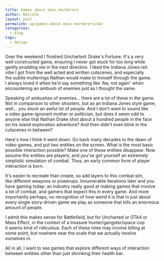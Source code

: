 ```yaml
---
title: Games about mass-murderers
author: Malcolm
layout: post
permalink: wp/games-about-mass-murderers/44/
categories:
  - blog
tags:
  - design
---
```

Over the weekend I finished Uncharted: Drake's Fortune. It's a very  
well constructed game, ensuring I never got stuck for too long while  
gently prodding me in the next direction. I liked the Indiana Jones-ish  
vibe I got from the well acted and written cutscenes, and especially  
the subtle mutterings Nathan would make to himself through the game.  
I always loved it when he'd say something like 'Aw, not again' when  
encountering an ambush of enemies just as I thought the same.

Speaking of ambushes of enemies... there are a lot of these in the game.  
Not in comparison to other shooters, but as an Indiana Jones style game,  
well... you shoot an awful lot of people. And I don't want to sound like  
a video game-ignorant mother or politician, but does it seem odd to  
anyone else that Nathan Drake shot about a hundred people in the face  
on his island exploration adventure? And then didn't even blink in the  
cutscenes in between?

Here's how I think it went down: Go back many decades to the dawn of  
video games, and put two entities on the screen. What is the most basic  
possible interaction possible? Make one of these entities disappear. Now  
assume the entities are players, and you've got yourself an extremely  
simplistic simulation of combat. Thus, an early common form of player  
interaction is born.

It's easier to recreate than create, so add layers to this combat sim,  
like different weapons or powerups. Innumerable iterations later and you  
have gaming today: an industry really good at making games that involve  
a lot of combat, and gamers that expect this in every game. And more  
importantly perhaps, no recognition of how weird it is that in just about  
every single story-driven game we play as someone that kills an enormous  
amount of people.

I admit this makes sense for Battlefield, but for Uncharted or GTA4 or  
Mass Effect, in the context of a treasure hunter/gangster/space cop  
it seems kind of ridiculous. Each of these roles may involve killing at  
some point, but nowhere near the scale that we actually involve  
ourselves in.

All in all, I want to see games that explore different ways of interaction  
between entities other than just shrinking their health bar.